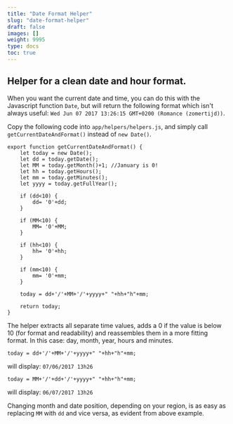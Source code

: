 ```yaml
---
title: "Date Format Helper"
slug: "date-format-helper"
draft: false
images: []
weight: 9995
type: docs
toc: true
---
```


## Helper for a clean date and hour format.
When you want the current date and time, you can do this with the Javascript function `Date`, but will return the following format which isn't always useful: `Wed Jun 07 2017 13:26:15 GMT+0200 (Romance (zomertijd))`.

Copy the following code into `app/helpers/helpers.js`, and simply call `getCurrentDateAndFormat()` instead of `new Date()`.


    export function getCurrentDateAndFormat() {
        let today = new Date();
        let dd = today.getDate();
        let MM = today.getMonth()+1; //January is 0!
        let hh = today.getHours();
        let mm = today.getMinutes();
        let yyyy = today.getFullYear();

        if (dd<10) {
            dd= '0'+dd;
        }

        if (MM<10) {
            MM= '0'+MM;
        }

        if (hh<10) {
            hh= '0'+hh;
        }

        if (mm<10) {
            mm= '0'+mm;
        }

        today = dd+'/'+MM+'/'+yyyy+" "+hh+"h"+mm;

        return today;
    }

The helper extracts all separate time values, adds a 0 if the value is below 10 (for format and readability) and reassembles them in a more fitting format. In this case: day, month, year, hours and minutes.

    today = dd+'/'+MM+'/'+yyyy+" "+hh+"h"+mm;
will display: `07/06/2017 13h26`

    today = MM+'/'+dd+'/'+yyyy+" "+hh+"h"+mm;
will display: `06/07/2017 13h26`

Changing month and date position, depending on your region, is as easy as replacing `MM` with `dd` and vice versa, as evident from above example.


